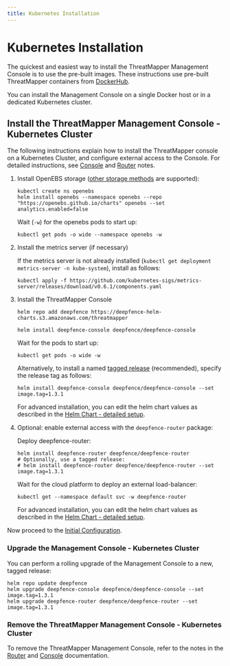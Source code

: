 ```yaml
---
title: Kubernetes Installation
---
```


# Kubernetes Installation

The quickest and easiest way to install the ThreatMapper Management Console is to use the pre-built images.  These instructions use pre-built ThreatMapper containers from [DockerHub](https://hub.docker.com/u/deepfenceio).

You can install the Management Console on a single Docker host or in a dedicated Kubernetes cluster.

## Install the ThreatMapper Management Console - Kubernetes Cluster

The following instructions explain how to install the ThreatMapper console on a Kubernetes Cluster, and configure external access to the Console.  For detailed instructions, see [Console](https://github.com/deepfence/ThreatMapper/tree/master/deployment-scripts/helm-charts/deepfence-console) and [Router](https://github.com/deepfence/ThreatMapper/tree/master/deployment-scripts/helm-charts/deepfence-router) notes.

1. Install OpenEBS storage ([other storage methods](https://github.com/deepfence/ThreatMapper/tree/master/deployment-scripts/helm-charts/deepfence-console#install-deepfence-console-helm-chart) are supported):

    ```shell script
    kubectl create ns openebs
    helm install openebs --namespace openebs --repo "https://openebs.github.io/charts" openebs --set analytics.enabled=false
    ```
    
    Wait (```-w```) for the openebs pods to start up:
    
    ```shell script
    kubectl get pods -o wide --namespace openebs -w
    ```

2. Install the metrics server (if necessary)

    If the metrics server is not already installed (```kubectl get deployment metrics-server -n kube-system```), install as follows:

    ```shell script
    kubectl apply -f https://github.com/kubernetes-sigs/metrics-server/releases/download/v0.6.1/components.yaml
    ```

3. Install the ThreatMapper Console

    ```shell script
    helm repo add deepfence https://deepfence-helm-charts.s3.amazonaws.com/threatmapper

    helm install deepfence-console deepfence/deepfence-console
    ```

    Wait for the pods to start up:

    ```shell script
    kubectl get pods -o wide -w
    ```

    Alternatively, to install a named [tagged release](https://github.com/deepfence/ThreatMapper/releases) (recommended), specify the release tag as follows:

    ```shell script
    helm install deepfence-console deepfence/deepfence-console --set image.tag=1.3.1
    ```

    For advanced installation, you can edit the helm chart values as described in the [Helm Chart - detailed setup](https://github.com/deepfence/ThreatMapper/tree/master/deployment-scripts/helm-charts/deepfence-console#install-deepfence-console-helm-chart).

4. Optional: enable external access with the ```deepfence-router``` package:

    Deploy deepfence-router:

    ```shell script
    helm install deepfence-router deepfence/deepfence-router
    # Optionally, use a tagged release:
    # helm install deepfence-router deepfence/deepfence-router --set image.tag=1.3.1
    ```

    Wait for the cloud platform to deploy an external load-balancer:

    ```shell script
    kubectl get --namespace default svc -w deepfence-router
    ```

    For advanced installation, you can edit the helm chart values as described in the [Helm Chart - detailed setup](https://github.com/deepfence/ThreatMapper/tree/master/deployment-scripts/helm-charts/deepfence-router#install-deepfence-router-helm-chart).

Now proceed to the [Initial Configuration](Console-Initial-Configuration).

### Upgrade the Management Console - Kubernetes Cluster

You can perform a rolling upgrade of the Management Console to a new, tagged release:

   ```shell script
   helm repo update deepfence
   helm upgrade deepfence-console deepfence/deepfence-console --set image.tag=1.3.1
   helm upgrade deepfence-router deepfence/deepfence-router --set image.tag=1.3.1
   ```

### Remove the ThreatMapper Management Console - Kubernetes Cluster

To remove the ThreatMapper Management Console, refer to the notes in the [Router](https://github.com/deepfence/ThreatMapper/tree/master/deployment-scripts/helm-charts/deepfence-router) and [Console](https://github.com/deepfence/ThreatMapper/tree/master/deployment-scripts/helm-charts/deepfence-console) documentation.
